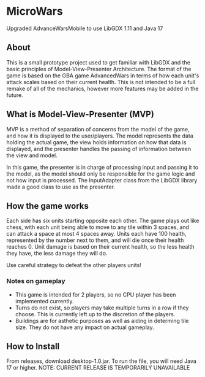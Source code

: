 # MicroWars
Upgraded AdvanceWarsMobile to use LibGDX 1.11 and Java 17

## About
This is a small prototype project used to get familiar with LibGDX and the basic principles of Model-View-Presenter Architecture. The format of the game is
based on the GBA game AdvancedWars in terms of how each unit's attack scales based on their current health. This is not intended to be a full remake of all of
the mechanics, however more features may be added in the future.

## What is Model-View-Presenter (MVP)
MVP is a method of separation of concerns from the model of the game, and how it is displayed to the user/players. The model represents the data holding the
actual game, the view holds information on how that data is displayed, and the presenter handles the passing of information between the view and model.

In this game, the presenter is in charge of processing input and passing it to the model, as the model should only be responsible for the game logic and not how
input is processed. The InputAdapter class from the LibGDX library made a good class to use as the presenter.

## How the game works
Each side has six units starting opposite each other. The game plays out like chess, with each unit being able to move to any tile within 3 spaces, and can
attack a space at most 4 spaces away. Units each have 100 health, represented by the number next to them, and will die once their health reaches 0. Unit damage
is based on their current health, so the less health they have, the less damage they will do. 

Use careful strategy to defeat the other players units!

### Notes on gameplay
- This game is intended for 2 players, so no CPU player has been implemented currently.
- Turns do not exist, so players may take multiple turns in a row if they choose. This is currently left up to the discretion of the players.
- Buildings are for asthetic purposes as well as aiding in determing tile size. They do not have any impact on actual gameplay.

## How to Install
From releases, download desktop-1.0.jar. To run the file, you will need Java 17 or higher.
NOTE: CURRENT RELEASE IS TEMPORARILY UNAVAILABLE
